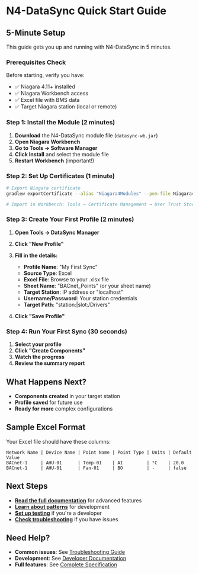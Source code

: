 # N4-DataSync Quick Start Guide

## 5-Minute Setup

This guide gets you up and running with N4-DataSync in 5 minutes.

### Prerequisites Check

Before starting, verify you have:
- ✅ Niagara 4.11+ installed
- ✅ Niagara Workbench access
- ✅ Excel file with BMS data
- ✅ Target Niagara station (local or remote)

### Step 1: Install the Module (2 minutes)

1. **Download** the N4-DataSync module file (`datasync-wb.jar`)
2. **Open Niagara Workbench**
3. **Go to Tools → Software Manager**
4. **Click Install** and select the module file
5. **Restart Workbench** (important!)

### Step 2: Set Up Certificates (1 minute)

```bash
# Export Niagara certificate
gradlew exportCertificate --alias "Niagara4Modules" --pem-file Niagara4Modules.pem

# Import in Workbench: Tools → Certificate Management → User Trust Store
```

### Step 3: Create Your First Profile (2 minutes)

1. **Open Tools → DataSync Manager**
2. **Click "New Profile"**
3. **Fill in the details:**
   - **Profile Name**: "My First Sync"
   - **Source Type**: Excel
   - **Excel File**: Browse to your .xlsx file
   - **Sheet Name**: "BACnet_Points" (or your sheet name)
   - **Target Station**: IP address or "localhost"
   - **Username/Password**: Your station credentials
   - **Target Path**: "station:|slot:/Drivers"

4. **Click "Save Profile"**

### Step 4: Run Your First Sync (30 seconds)

1. **Select your profile**
2. **Click "Create Components"**
3. **Watch the progress**
4. **Review the summary report**

## What Happens Next?

- **Components created** in your target station
- **Profile saved** for future use
- **Ready for more** complex configurations

## Sample Excel Format

Your Excel file should have these columns:
```
Network Name | Device Name | Point Name | Point Type | Units | Default Value
BACnet-1     | AHU-01      | Temp-01    | AI         | °C    | 20.0
BACnet-1     | AHU-01      | Fan-01     | BO         | -     | false
```

## Next Steps

- **[Read the full documentation](../README.md)** for advanced features
- **[Learn about patterns](NiagaraPatterns.md)** for development
- **[Set up testing](TESTING.md)** if you're a developer
- **[Check troubleshooting](TROUBLESHOOTING.md)** if you have issues

## Need Help?

- **Common issues**: See [Troubleshooting Guide](TROUBLESHOOTING.md)
- **Development**: See [Developer Documentation](README.md)
- **Full features**: See [Complete Specification](../N4-DataSync%20Full%20Feature%20Specification%20&%20Roadmap.md)
